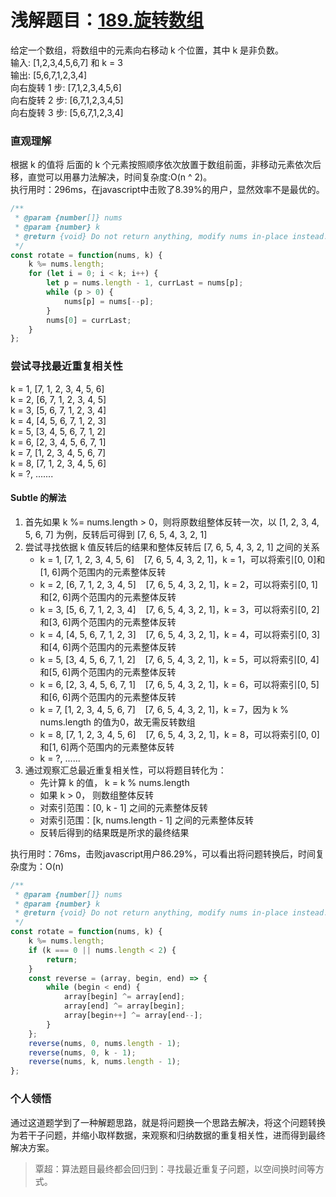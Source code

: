 # 浅解题目：[189.旋转数组](https://leetcode-cn.com/problems/rotate-array/)
给定一个数组，将数组中的元素向右移动 k 个位置，其中 k 是非负数。  
输入: [1,2,3,4,5,6,7] 和 k = 3  
输出: [5,6,7,1,2,3,4]   
向右旋转 1 步: [7,1,2,3,4,5,6]   
向右旋转 2 步: [6,7,1,2,3,4,5]   
向右旋转 3 步: [5,6,7,1,2,3,4] 
### 直观理解
根据 k 的值将 后面的 k 个元素按照顺序依次放置于数组前面，非移动元素依次后移，直觉可以用暴力法解决，时间复杂度:O(n ^ 2)。  
执行用时：296ms，在javascript中击败了8.39%的用户，显然效率不是最优的。      
```javascript
/**
 * @param {number[]} nums
 * @param {number} k
 * @return {void} Do not return anything, modify nums in-place instead.
 */
const rotate = function(nums, k) {
    k %= nums.length;
    for (let i = 0; i < k; i++) {
        let p = nums.length - 1, currLast = nums[p];
        while (p > 0) {
            nums[p] = nums[--p];
        }
        nums[0] = currLast;
    }
};
```  
### 尝试寻找最近重复相关性
k = 1, [7, 1, 2, 3, 4, 5, 6]   
k = 2, [6, 7, 1, 2, 3, 4, 5]   
k = 3, [5, 6, 7, 1, 2, 3, 4]   
k = 4, [4, 5, 6, 7, 1, 2, 3]   
k = 5, [3, 4, 5, 6, 7, 1, 2]   
k = 6, [2, 3, 4, 5, 6, 7, 1]   
k = 7, [1, 2, 3, 4, 5, 6, 7]   
k = 8, [7, 1, 2, 3, 4, 5, 6]  
k = ?, .......   
#### Subtle 的解法
 1. 首先如果 k %= nums.length > 0，则将原数组整体反转一次，以 [1, 2, 3, 4, 5, 6, 7] 为例，反转后可得到 [7, 6, 5, 4, 3, 2, 1]   
 2. 尝试寻找依据 k 值反转后的结果和整体反转后 [7, 6, 5, 4, 3, 2, 1] 之间的关系
    * k = 1, [7, 1, 2, 3, 4, 5, 6]&nbsp;&nbsp;&nbsp;&nbsp;[7, 6, 5, 4, 3, 2, 1]，k = 1，可以将索引[0, 0]和[1, 6]两个范围内的元素整体反转
    * k = 2, [6, 7, 1, 2, 3, 4, 5]&nbsp;&nbsp;&nbsp;&nbsp;[7, 6, 5, 4, 3, 2, 1]，k = 2，可以将索引[0, 1]和[2, 6]两个范围内的元素整体反转
    * k = 3, [5, 6, 7, 1, 2, 3, 4]&nbsp;&nbsp;&nbsp;&nbsp;[7, 6, 5, 4, 3, 2, 1]，k = 3，可以将索引[0, 2]和[3, 6]两个范围内的元素整体反转
    * k = 4, [4, 5, 6, 7, 1, 2, 3]&nbsp;&nbsp;&nbsp;&nbsp;[7, 6, 5, 4, 3, 2, 1]，k = 4，可以将索引[0, 3]和[4, 6]两个范围内的元素整体反转
    * k = 5, [3, 4, 5, 6, 7, 1, 2]&nbsp;&nbsp;&nbsp;&nbsp;[7, 6, 5, 4, 3, 2, 1]，k = 5，可以将索引[0, 4]和[5, 6]两个范围内的元素整体反转
    * k = 6, [2, 3, 4, 5, 6, 7, 1]&nbsp;&nbsp;&nbsp;&nbsp;[7, 6, 5, 4, 3, 2, 1]，k = 6，可以将索引[0, 5]和[6, 6]两个范围内的元素整体反转
    * k = 7, [1, 2, 3, 4, 5, 6, 7]&nbsp;&nbsp;&nbsp;&nbsp;[7, 6, 5, 4, 3, 2, 1]，k = 7，因为 k % nums.length 的值为0，故无需反转数组
    * k = 8, [7, 1, 2, 3, 4, 5, 6]&nbsp;&nbsp;&nbsp;&nbsp;[7, 6, 5, 4, 3, 2, 1]，k = 8，可以将索引[0, 0]和[1, 6]两个范围内的元素整体反转
    * k = ?, ......   
 3. 通过观察汇总最近重复相关性，可以将题目转化为：   
    * 先计算 k 的值， k = k % nums.length   
    * 如果 k > 0， 则数组整体反转
    * 对索引范围：[0, k - 1] 之间的元素整体反转
    * 对索引范围：[k, nums.length - 1] 之间的元素整体反转
    * 反转后得到的结果既是所求的最终结果 
      
执行用时：76ms，击败javascript用户86.29%，可以看出将问题转换后，时间复杂度为：O(n)
```javascript
/**
 * @param {number[]} nums
 * @param {number} k
 * @return {void} Do not return anything, modify nums in-place instead.
 */
const rotate = function(nums, k) {
    k %= nums.length;
    if (k === 0 || nums.length < 2) {
        return;
    }
    const reverse = (array, begin, end) => {
        while (begin < end) {
            array[begin] ^= array[end];
            array[end] ^= array[begin];
            array[begin++] ^= array[end--];
        }
    };
    reverse(nums, 0, nums.length - 1);
    reverse(nums, 0, k - 1);
    reverse(nums, k, nums.length - 1);
};
```

### 个人领悟
通过这道题学到了一种解题思路，就是将问题换一个思路去解决，将这个问题转换为若干子问题，并缩小取样数据，来观察和归纳数据的重复相关性，进而得到最终解决方案。
> 覃超：算法题目最终都会回归到：寻找最近重复子问题，以空间换时间等方式。